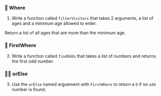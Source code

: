 ### 🍋 Where

1. Write a function called `filterVisitors` that takes 2 arguments, a list of ages and a minimum age allowed to enter.

Return a list of all ages that are more than the minimum age.

### 🍋 FirstWhere

2. Write a function called `findOdds` that takes a list of numbers and returns the first odd number.

### 🤼‍♂️ orElse

3. Use the `orElse` named arguement with `FirstWhere` to return a `0` if no `odd` number is found.
